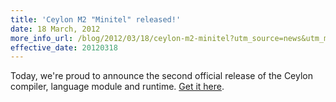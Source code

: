 ```yaml
---
title: 'Ceylon M2 "Minitel" released!'
date: 18 March, 2012
more_info_url: /blog/2012/03/18/ceylon-m2-minitel?utm_source=news&utm_medium=web&utm_content=newslink&utm_campaign=1_0_M2release
effective_date: 20120318
---
```

Today, we're proud to announce the second official release of 
the Ceylon compiler, language module and runtime.
[Get it here][download M2].

[download M2]: /download?utm_source=news&utm_medium=web&utm_content=download&utm_campaign=1_0_M2release
